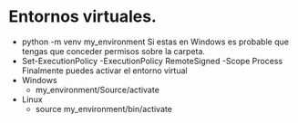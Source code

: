# Entornos virtuales.
- python -m venv my_environment
Si estas en Windows es probable que tengas que conceder permisos sobre la carpeta.
- Set-ExecutionPolicy -ExecutionPolicy RemoteSigned -Scope Process
Finalmente puedes activar el entorno virtual
- Windows
    - my_environment/Source/activate
- Linux
    - source my_environment/bin/activate
